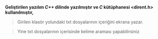 **Geliştirilen yazılım _C++_ dilinde yazılmıştır ve _C_ kütüphanesi <dirent.h> kullanılmıştır,**

>Girilen klasör yolundaki txt dosyalarının içeriğini ekrana yazar.

>Yine txt dosyalarının içerisinde kelime araması yapabilirsiniz
